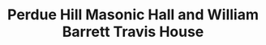 ---
layout: repo
title: "Perdue Hill Masonic Hall and William Barrett Travis House"
id: 11015
permalink: repos/11015/
---